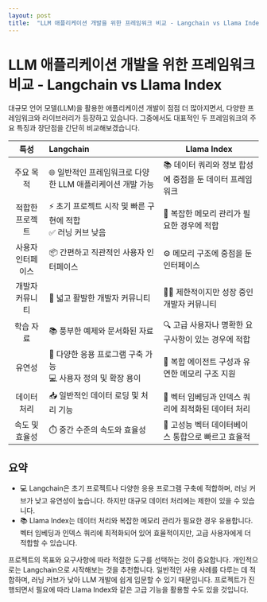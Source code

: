 ```yaml
---
layout: post
title:  "LLM 애플리케이션 개발을 위한 프레임워크 비교 - Langchain vs Llama Index"
---
```


# LLM 애플리케이션 개발을 위한 프레임워크 비교 - Langchain vs Llama Index



대규모 언어 모델(LLM)을 활용한 애플리케이션 개발이 점점 더 많아지면서, 다양한 프레임워크와 라이브러리가 등장하고 있습니다. 그중에서도 대표적인 두 프레임워크의 주요 특징과 장단점을 간단히 비교해보겠습니다.

| 특성        | Langchain                                 | Llama Index                       |
|:---------:|:----------------------------------------- | --------------------------------- |
| 주요 목적     | 🌐 일반적인 프레임워크로 다양한 LLM 애플리케이션 개발 가능       | 📚 데이터 쿼리와 정보 합성에 중점을 둔 데이터 프레임워크 |
| 적합한 프로젝트  | ⚡ 초기 프로젝트 시작 및 빠른 구현에 적합<br>✅ 러닝 커브 낮음    | 🧠 복잡한 메모리 관리가 필요한 경우에 적합         |
| 사용자 인터페이스 | 📦 간편하고 직관적인 사용자 인터페이스                    | ⚙️ 메모리 구조에 중점을 둔 인터페이스            |
| 개발자 커뮤니티  | 👥 넓고 활발한 개발자 커뮤니티                        | 👨‍💻 제한적이지만 성장 중인 개발자 커뮤니티       |
| 학습 자료     | 📚 풍부한 예제와 문서화된 자료                        | 🔍 고급 사용자나 명확한 요구사항이 있는 경우에 적합    |
| 유연성       | 🧩 다양한 응용 프로그램 구축 가능<br>💻 사용자 정의 및 확장 용이 | 🤖 복합 에이전트 구성과 유연한 메모리 구조 지원      |
| 데이터 처리    | 📥 일반적인 데이터 로딩 및 처리 기능                    | 📂 벡터 임베딩과 인덱스 쿼리에 최적화된 데이터 처리    |
| 속도 및 효율성  | ⏱️ 중간 수준의 속도와 효율성                         | 🚀 고성능 벡터 데이터베이스 통합으로 빠르고 효율적     |

## 요약

- 💻 Langchain은 초기 프로젝트나 다양한 응용 프로그램 구축에 적합하며, 러닝 커브가 낮고 유연성이 높습니다. 하지만 대규모 데이터 처리에는 제한이 있을 수 있습니다.
- 📚 Llama Index는 데이터 처리와 복잡한 메모리 관리가 필요한 경우 유용합니다. 벡터 임베딩과 인덱스 쿼리에 최적화되어 있어 효율적이지만, 고급 사용자에게 더 적합할 수 있습니다.

프로젝트의 목표와 요구사항에 따라 적절한 도구를 선택하는 것이 중요합니다. 개인적으로는 Langchain으로 시작해보는 것을 추천합니다. 일반적인 사용 사례를 다루는 데 적합하며, 러닝 커브가 낮아 LLM 개발에 쉽게 입문할 수 있기 때문입니다. 프로젝트가 진행되면서 필요에 따라 Llama Index와 같은 고급 기능을 활용할 수도 있을 것입니다.
